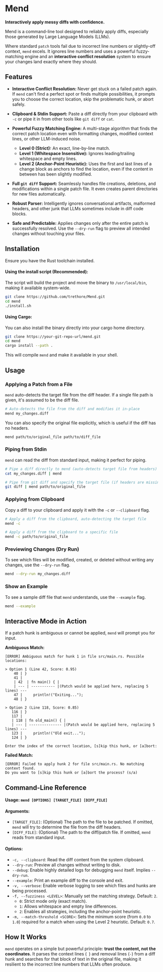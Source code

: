 # Mend

**Interactively apply messy diffs with confidence.**

Mend is a command-line tool designed to reliably apply diffs, especially those generated by Large Language Models (LLMs).

Where standard `patch` tools fail due to incorrect line numbers or slightly-off context, `mend` excels. It ignores line numbers and uses a powerful fuzzy-matching engine and an **interactive conflict resolution** system to ensure your changes land exactly where they should.

## Features

-   **Interactive Conflict Resolution:** Never get stuck on a failed patch again. If `mend` can't find a perfect spot or finds multiple possibilities, it prompts you to choose the correct location, skip the problematic hunk, or abort safely.

-   **Clipboard & Stdin Support:** Paste a diff directly from your clipboard with `-c` or pipe it in from other tools like `git diff` or `cat`.

-   **Powerful Fuzzy Matching Engine:** A multi-stage algorithm that finds the correct patch location even with formatting changes, modified context lines, or other LLM-induced noise.
    -   **Level 0 (Strict):** An exact, line-by-line match.
    -   **Level 1 (Whitespace Insensitive):** Ignores leading/trailing whitespace and empty lines.
    -   **Level 2 (Anchor-Point Heuristic):** Uses the first and last lines of a change block as anchors to find the location, even if the content in between has been slightly modified.

-   **Full `git diff` Support:** Seamlessly handles file creations, deletions, and modifications within a single patch file. It even creates parent directories for new files automatically.

-   **Robust Parser:** Intelligently ignores conversational artifacts, malformed headers, and other junk that LLMs sometimes include in diff code blocks.

-   **Safe and Predictable:** Applies changes only after the entire patch is successfully resolved. Use the `--dry-run` flag to preview all intended changes without touching your files.

## Installation

Ensure you have the Rust toolchain installed.

#### Using the install script (Recommended):

The script will build the project and move the binary to `/usr/local/bin`, making it available system-wide.

```bash
git clone https://github.com/trethore/Mend.git
cd mend
./install.sh
```

#### Using Cargo:

You can also install the binary directly into your cargo home directory.

```bash
git clone https://your-git-repo-url/mend.git
cd mend
cargo install --path .
```

This will compile `mend` and make it available in your shell.

## Usage

### Applying a Patch from a File

`mend` auto-detects the target file from the diff header. If a single file path is given, it's assumed to be the diff file.

```bash
# Auto-detects the file from the diff and modifies it in-place
mend my_changes.diff
```

You can also specify the original file explicitly, which is useful if the diff has no headers.
```bash
mend path/to/original_file path/to/diff_file
```

### Piping from Stdin

`mend` can read the diff from standard input, making it perfect for piping.

```bash
# Pipe a diff directly to mend (auto-detects target file from headers)
cat my_changes.diff | mend

# Pipe from git diff and specify the target file (if headers are missing/ambiguous)
git diff | mend path/to/original_file
```

### Applying from Clipboard

Copy a diff to your clipboard and apply it with the `-c` or `--clipboard` flag.

```bash
# Apply a diff from the clipboard, auto-detecting the target file
mend -c

# Apply a diff from the clipboard to a specific file
mend -c path/to/original_file
```

### Previewing Changes (Dry Run)

To see which files will be modified, created, or deleted without writing any changes, use the `--dry-run` flag.

```bash
mend --dry-run my_changes.diff
```

### Show an Example

To see a sample diff file that `mend` understands, use the `--example` flag.

```bash
mend --example
```

## Interactive Mode in Action

If a patch hunk is ambiguous or cannot be applied, `mend` will prompt you for input.

**Ambiguous Match:**
```
[ERROR] Ambiguous match for hunk 1 in file src/main.rs. Possible locations:

> Option 1 (Line 42, Score: 0.95)
    40 | }
    41 |
    | 42  | fn main() { |
    | --- | ----------- |(Patch would be applied here, replacing 5 lines) ---
    47 |     println!("Exiting...");
    48 | }

> Option 2 (Line 118, Score: 0.85)
   116 | }
   117 |
   | 118 | fn old_main() { |
   | --- | --------------- |(Patch would be applied here, replacing 5 lines) ---
   123 |     println!("Old exit...");
   124 | }

Enter the index of the correct location, [s]kip this hunk, or [a]bort:
```

**Failed Match:**
```
[ERROR] Failed to apply hunk 2 for file src/main.rs. No matching context found.
Do you want to [s]kip this hunk or [a]bort the process? (s/a)
```

## Command-Line Reference

#### **Usage:** `mend [OPTIONS] [TARGET_FILE] [DIFF_FILE]`

#### **Arguments:**

-   `[TARGET_FILE]`: (Optional) The path to the file to be patched. If omitted, `mend` will try to determine the file from the diff headers.
-   `[DIFF_FILE]`: (Optional) The path to the diff/patch file. If omitted, `mend` reads from standard input.

#### **Options:**

-   `-c, --clipboard`: Read the diff content from the system clipboard.
-   `--dry-run`: Preview all changes without writing to disk.
-   `--debug`: Enable highly detailed logs for debugging `mend` itself. Implies `--dry-run`.
-   `--example`: Print an example diff to the console and exit.
-   `-v, --verbose`: Enable verbose logging to see which files and hunks are being processed.
-   `-f, --fuzziness <LEVEL>`: Manually set the matching strategy. Default: `2`.
    -   `0`: Strict mode only (exact match).
    -   `1`: Allows whitespace and empty line differences.
    -   `2`: Enables all strategies, including the anchor-point heuristic.
-   `-m, --match-threshold <SCORE>`: Sets the minimum score (from `0.0` to `1.0`) required for a match when using the Level 2 heuristic. Default: `0.7`.

## How It Works

`mend` operates on a simple but powerful principle: **trust the content, not the coordinates.** It parses the context lines (` `) and removal lines (`-`) from a diff hunk and searches for that block of text in the original file, making it resilient to the incorrect line numbers that LLMs often produce.